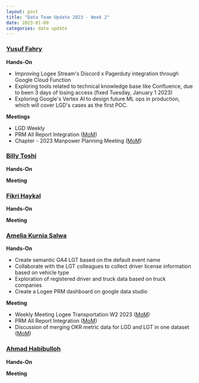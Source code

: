 ```yaml
---
layout: post
title: "Data Team Update 2023 - Week 2"
date: 2023-01-09
categories: data update
---
```


### <u>Yusuf Fahry</u>

**Hands-On**

- Improving Logee Stream's Discord x Pagerduty integration through Google Cloud Function
- Exploring tools related to technical knowledge base like Confluence, due to been 3 days of losing access (fixed Tuesday, January 1 2023)
- Exploring Google's Vertex AI to design future ML ops in production, which will cover LGD's cases as the first POC.

**Meetings**

- LGD Weekly
- PRM All Report Integration ([MoM](https://telkomdds.atlassian.net/wiki/spaces/YF/pages/3163947569/PRM+All+Report+Integration))
- Chapter - 2023 Manpower Planning Meeting ([MoM](https://telkomdds.atlassian.net/wiki/spaces/YF/pages/3163882721/2023+Logee+Manpower+Discussion))

### <u>Billy Toshi</u>

**Hands-On**

**Meeting**

### <u>Fikri Haykal</u>

**Hands-On**

**Meeting**

### <u>Amelia Kurnia Salwa</u>

**Hands-On**

- Create semantic GA4 LGT based on the default event name
- Collaborate with the LGT colleagues to collect driver license information based on vehicle type
- Exploration of registered driver and truck data based on truck companies
- Create a Logee PRM dashboard on google data studio

**Meeting**

- Weekly Meeting Logee Transportation W2 2023 ([MoM](https://next.items))
- PRM All Report Integration ([MoM](https://next.items))
- Discussion of merging OKR metric data for LGD and LGT in one dataset ([MoM](https://next.items))

### <u>Ahmad Habibulloh</u>

**Hands-On**


**Meeting**